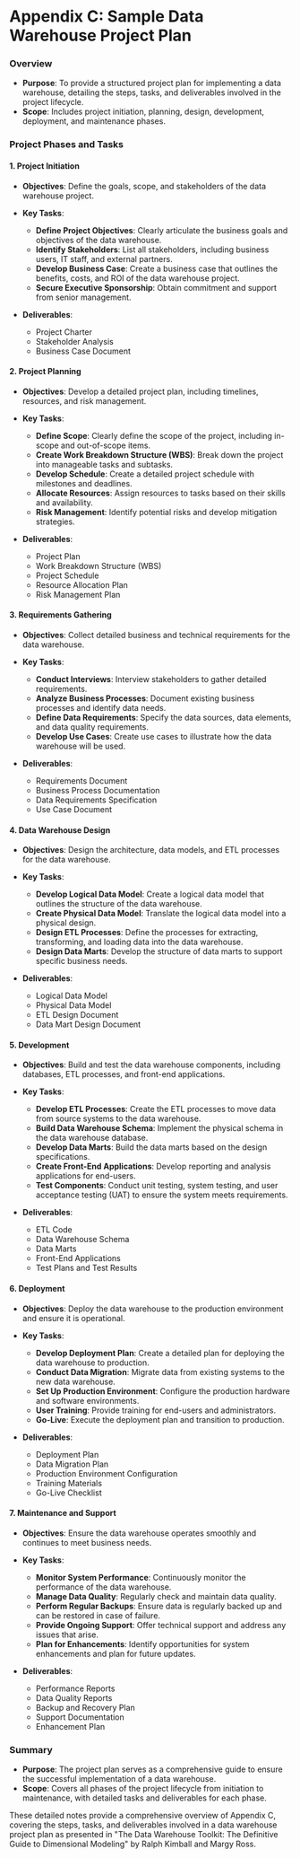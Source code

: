 # Appendix C: Sample Data Warehouse Project Plan

### Overview
- **Purpose**: To provide a structured project plan for implementing a data warehouse, detailing the steps, tasks, and deliverables involved in the project lifecycle.
- **Scope**: Includes project initiation, planning, design, development, deployment, and maintenance phases.

### Project Phases and Tasks

#### 1. Project Initiation
- **Objectives**: Define the goals, scope, and stakeholders of the data warehouse project.
- **Key Tasks**:
  - **Define Project Objectives**: Clearly articulate the business goals and objectives of the data warehouse.
  - **Identify Stakeholders**: List all stakeholders, including business users, IT staff, and external partners.
  - **Develop Business Case**: Create a business case that outlines the benefits, costs, and ROI of the data warehouse project.
  - **Secure Executive Sponsorship**: Obtain commitment and support from senior management.

- **Deliverables**:
  - Project Charter
  - Stakeholder Analysis
  - Business Case Document

#### 2. Project Planning
- **Objectives**: Develop a detailed project plan, including timelines, resources, and risk management.
- **Key Tasks**:
  - **Define Scope**: Clearly define the scope of the project, including in-scope and out-of-scope items.
  - **Create Work Breakdown Structure (WBS)**: Break down the project into manageable tasks and subtasks.
  - **Develop Schedule**: Create a detailed project schedule with milestones and deadlines.
  - **Allocate Resources**: Assign resources to tasks based on their skills and availability.
  - **Risk Management**: Identify potential risks and develop mitigation strategies.

- **Deliverables**:
  - Project Plan
  - Work Breakdown Structure (WBS)
  - Project Schedule
  - Resource Allocation Plan
  - Risk Management Plan

#### 3. Requirements Gathering
- **Objectives**: Collect detailed business and technical requirements for the data warehouse.
- **Key Tasks**:
  - **Conduct Interviews**: Interview stakeholders to gather detailed requirements.
  - **Analyze Business Processes**: Document existing business processes and identify data needs.
  - **Define Data Requirements**: Specify the data sources, data elements, and data quality requirements.
  - **Develop Use Cases**: Create use cases to illustrate how the data warehouse will be used.

- **Deliverables**:
  - Requirements Document
  - Business Process Documentation
  - Data Requirements Specification
  - Use Case Document

#### 4. Data Warehouse Design
- **Objectives**: Design the architecture, data models, and ETL processes for the data warehouse.
- **Key Tasks**:
  - **Develop Logical Data Model**: Create a logical data model that outlines the structure of the data warehouse.
  - **Create Physical Data Model**: Translate the logical data model into a physical design.
  - **Design ETL Processes**: Define the processes for extracting, transforming, and loading data into the data warehouse.
  - **Design Data Marts**: Develop the structure of data marts to support specific business needs.

- **Deliverables**:
  - Logical Data Model
  - Physical Data Model
  - ETL Design Document
  - Data Mart Design Document

#### 5. Development
- **Objectives**: Build and test the data warehouse components, including databases, ETL processes, and front-end applications.
- **Key Tasks**:
  - **Develop ETL Processes**: Create the ETL processes to move data from source systems to the data warehouse.
  - **Build Data Warehouse Schema**: Implement the physical schema in the data warehouse database.
  - **Develop Data Marts**: Build the data marts based on the design specifications.
  - **Create Front-End Applications**: Develop reporting and analysis applications for end-users.
  - **Test Components**: Conduct unit testing, system testing, and user acceptance testing (UAT) to ensure the system meets requirements.

- **Deliverables**:
  - ETL Code
  - Data Warehouse Schema
  - Data Marts
  - Front-End Applications
  - Test Plans and Test Results

#### 6. Deployment
- **Objectives**: Deploy the data warehouse to the production environment and ensure it is operational.
- **Key Tasks**:
  - **Develop Deployment Plan**: Create a detailed plan for deploying the data warehouse to production.
  - **Conduct Data Migration**: Migrate data from existing systems to the new data warehouse.
  - **Set Up Production Environment**: Configure the production hardware and software environments.
  - **User Training**: Provide training for end-users and administrators.
  - **Go-Live**: Execute the deployment plan and transition to production.

- **Deliverables**:
  - Deployment Plan
  - Data Migration Plan
  - Production Environment Configuration
  - Training Materials
  - Go-Live Checklist

#### 7. Maintenance and Support
- **Objectives**: Ensure the data warehouse operates smoothly and continues to meet business needs.
- **Key Tasks**:
  - **Monitor System Performance**: Continuously monitor the performance of the data warehouse.
  - **Manage Data Quality**: Regularly check and maintain data quality.
  - **Perform Regular Backups**: Ensure data is regularly backed up and can be restored in case of failure.
  - **Provide Ongoing Support**: Offer technical support and address any issues that arise.
  - **Plan for Enhancements**: Identify opportunities for system enhancements and plan for future updates.

- **Deliverables**:
  - Performance Reports
  - Data Quality Reports
  - Backup and Recovery Plan
  - Support Documentation
  - Enhancement Plan

### Summary
- **Purpose**: The project plan serves as a comprehensive guide to ensure the successful implementation of a data warehouse.
- **Scope**: Covers all phases of the project lifecycle from initiation to maintenance, with detailed tasks and deliverables for each phase.

These detailed notes provide a comprehensive overview of Appendix C, covering the steps, tasks, and deliverables involved in a data warehouse project plan as presented in "The Data Warehouse Toolkit: The Definitive Guide to Dimensional Modeling" by Ralph Kimball and Margy Ross.